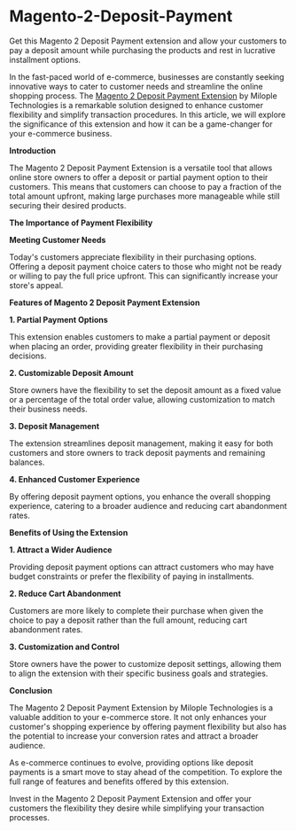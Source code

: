 # Magento-2-Deposit-Payment
Get this Magento 2 Deposit Payment extension and allow your customers to pay a deposit amount while purchasing the products and rest in lucrative installment options.

In the fast-paced world of e-commerce, businesses are constantly seeking innovative ways to cater to customer needs and streamline the online shopping process. The [Magento 2 Deposit Payment Extension](https://www.milople.com/magento-2-deposit-payment.html) by Milople Technologies is a remarkable solution designed to enhance customer flexibility and simplify transaction procedures. In this article, we will explore the significance of this extension and how it can be a game-changer for your e-commerce business.

**Introduction**

The Magento 2 Deposit Payment Extension is a versatile tool that allows online store owners to offer a deposit or partial payment option to their customers. This means that customers can choose to pay a fraction of the total amount upfront, making large purchases more manageable while still securing their desired products.

**The Importance of Payment Flexibility**

**Meeting Customer Needs**

Today's customers appreciate flexibility in their purchasing options. Offering a deposit payment choice caters to those who might not be ready or willing to pay the full price upfront. This can significantly increase your store's appeal.

**Features of Magento 2 Deposit Payment Extension**

**1. Partial Payment Options**
   
This extension enables customers to make a partial payment or deposit when placing an order, providing greater flexibility in their purchasing decisions.

**2. Customizable Deposit Amount**
   
Store owners have the flexibility to set the deposit amount as a fixed value or a percentage of the total order value, allowing customization to match their business needs.

**3. Deposit Management**

The extension streamlines deposit management, making it easy for both customers and store owners to track deposit payments and remaining balances.

**4. Enhanced Customer Experience**

By offering deposit payment options, you enhance the overall shopping experience, catering to a broader audience and reducing cart abandonment rates.

**Benefits of Using the Extension**

**1. Attract a Wider Audience**

Providing deposit payment options can attract customers who may have budget constraints or prefer the flexibility of paying in installments.

**2. Reduce Cart Abandonment**

Customers are more likely to complete their purchase when given the choice to pay a deposit rather than the full amount, reducing cart abandonment rates.

**3. Customization and Control**

Store owners have the power to customize deposit settings, allowing them to align the extension with their specific business goals and strategies.

**Conclusion**

The Magento 2 Deposit Payment Extension by Milople Technologies is a valuable addition to your e-commerce store. It not only enhances your customer's shopping experience by offering payment flexibility but also has the potential to increase your conversion rates and attract a broader audience.

As e-commerce continues to evolve, providing options like deposit payments is a smart move to stay ahead of the competition. To explore the full range of features and benefits offered by this extension.

Invest in the Magento 2 Deposit Payment Extension and offer your customers the flexibility they desire while simplifying your transaction processes.
